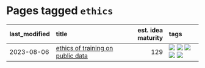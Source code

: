 # Pages tagged `ethics`

|last_modified|title|est. idea maturity|tags
|:---|:---|---:|:---|
|2023-08-06|[ethics of training on public data](../ethics_of_public_data.md)|129|[![](https://img.shields.io/badge/tag-ai_ethics-a3a5e9)](../tags/ai_ethics.md) [![](https://img.shields.io/badge/tag-ethics-a682e)](../tags/ethics.md) [![](https://img.shields.io/badge/tag-fair_use-1661bc)](../tags/fair_use.md) [![](https://img.shields.io/badge/tag-philosophy-0e5ec)](../tags/philosophy.md) [![](https://img.shields.io/badge/tag-remix_culture-296bb1)](../tags/remix_culture.md)|